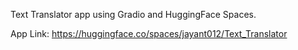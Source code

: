 Text Translator app using Gradio and HuggingFace Spaces.


App Link: https://huggingface.co/spaces/jayant012/Text_Translator
